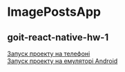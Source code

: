 # ImagePostsApp

## goit-react-native-hw-1
<a href="https://monosnap.com/file/yMkUjCjVKnAMNppEzwTwV9qr2esCMO">Запуск проекту на телефоні</a><br>
<a href="https://monosnap.com/file/xpSY7600Tr3FORCv79MYv2W5FOLi4g">Запуск проекту на емуляторі Android</a>